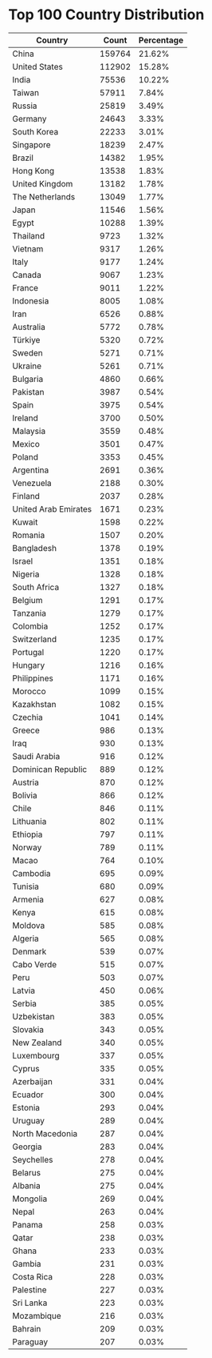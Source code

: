 # Top 100 Country Distribution
| Country | Count | Percentage |
|----|----|----|
| China | 159764 | 21.62% |
| United States | 112902 | 15.28% |
| India | 75536 | 10.22% |
| Taiwan | 57911 | 7.84% |
| Russia | 25819 | 3.49% |
| Germany | 24643 | 3.33% |
| South Korea | 22233 | 3.01% |
| Singapore | 18239 | 2.47% |
| Brazil | 14382 | 1.95% |
| Hong Kong | 13538 | 1.83% |
| United Kingdom | 13182 | 1.78% |
| The Netherlands | 13049 | 1.77% |
| Japan | 11546 | 1.56% |
| Egypt | 10288 | 1.39% |
| Thailand | 9723 | 1.32% |
| Vietnam | 9317 | 1.26% |
| Italy | 9177 | 1.24% |
| Canada | 9067 | 1.23% |
| France | 9011 | 1.22% |
| Indonesia | 8005 | 1.08% |
| Iran | 6526 | 0.88% |
| Australia | 5772 | 0.78% |
| Türkiye | 5320 | 0.72% |
| Sweden | 5271 | 0.71% |
| Ukraine | 5261 | 0.71% |
| Bulgaria | 4860 | 0.66% |
| Pakistan | 3987 | 0.54% |
| Spain | 3975 | 0.54% |
| Ireland | 3700 | 0.50% |
| Malaysia | 3559 | 0.48% |
| Mexico | 3501 | 0.47% |
| Poland | 3353 | 0.45% |
| Argentina | 2691 | 0.36% |
| Venezuela | 2188 | 0.30% |
| Finland | 2037 | 0.28% |
| United Arab Emirates | 1671 | 0.23% |
| Kuwait | 1598 | 0.22% |
| Romania | 1507 | 0.20% |
| Bangladesh | 1378 | 0.19% |
| Israel | 1351 | 0.18% |
| Nigeria | 1328 | 0.18% |
| South Africa | 1327 | 0.18% |
| Belgium | 1291 | 0.17% |
| Tanzania | 1279 | 0.17% |
| Colombia | 1252 | 0.17% |
| Switzerland | 1235 | 0.17% |
| Portugal | 1220 | 0.17% |
| Hungary | 1216 | 0.16% |
| Philippines | 1171 | 0.16% |
| Morocco | 1099 | 0.15% |
| Kazakhstan | 1082 | 0.15% |
| Czechia | 1041 | 0.14% |
| Greece | 986 | 0.13% |
| Iraq | 930 | 0.13% |
| Saudi Arabia | 916 | 0.12% |
| Dominican Republic | 889 | 0.12% |
| Austria | 870 | 0.12% |
| Bolivia | 866 | 0.12% |
| Chile | 846 | 0.11% |
| Lithuania | 802 | 0.11% |
| Ethiopia | 797 | 0.11% |
| Norway | 789 | 0.11% |
| Macao | 764 | 0.10% |
| Cambodia | 695 | 0.09% |
| Tunisia | 680 | 0.09% |
| Armenia | 627 | 0.08% |
| Kenya | 615 | 0.08% |
| Moldova | 585 | 0.08% |
| Algeria | 565 | 0.08% |
| Denmark | 539 | 0.07% |
| Cabo Verde | 515 | 0.07% |
| Peru | 503 | 0.07% |
| Latvia | 450 | 0.06% |
| Serbia | 385 | 0.05% |
| Uzbekistan | 383 | 0.05% |
| Slovakia | 343 | 0.05% |
| New Zealand | 340 | 0.05% |
| Luxembourg | 337 | 0.05% |
| Cyprus | 335 | 0.05% |
| Azerbaijan | 331 | 0.04% |
| Ecuador | 300 | 0.04% |
| Estonia | 293 | 0.04% |
| Uruguay | 289 | 0.04% |
| North Macedonia | 287 | 0.04% |
| Georgia | 283 | 0.04% |
| Seychelles | 278 | 0.04% |
| Belarus | 275 | 0.04% |
| Albania | 275 | 0.04% |
| Mongolia | 269 | 0.04% |
| Nepal | 263 | 0.04% |
| Panama | 258 | 0.03% |
| Qatar | 238 | 0.03% |
| Ghana | 233 | 0.03% |
| Gambia | 231 | 0.03% |
| Costa Rica | 228 | 0.03% |
| Palestine | 227 | 0.03% |
| Sri Lanka | 223 | 0.03% |
| Mozambique | 216 | 0.03% |
| Bahrain | 209 | 0.03% |
| Paraguay | 207 | 0.03% |
